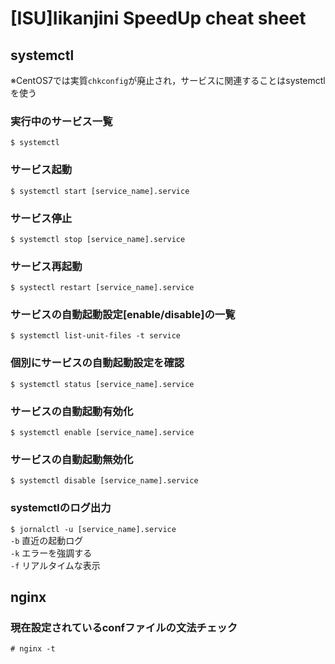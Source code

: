 # [ISU]Iikanjini SpeedUp cheat sheet
## systemctl
※CentOS7では実質`chkconfig`が廃止され，サービスに関連することはsystemctlを使う
### 実行中のサービス一覧
`$ systemctl`
### サービス起動
`$ systemctl start [service_name].service`
### サービス停止
`$ systemctl stop [service_name].service`
### サービス再起動
`$ systectl restart [service_name].service`
### サービスの自動起動設定[enable/disable]の一覧
`$ systemctl list-unit-files -t service`
### 個別にサービスの自動起動設定を確認
`$ systemctl status [service_name].service`
### サービスの自動起動有効化
`$ systemctl enable [service_name].service`
### サービスの自動起動無効化
`$ systemctl disable [service_name].service`
### systemctlのログ出力
`$ jornalctl -u [service_name].service`  
`-b` 直近の起動ログ  
`-k` エラーを強調する  
`-f` リアルタイムな表示  

## nginx
### 現在設定されているconfファイルの文法チェック
`# nginx -t`

